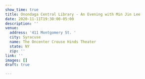 ```yaml
---
show_time: true
title: Onondaga Central Library - An Evening with Min Jin Lee
date: 2020-11-11T19:30:00-05:00
description: ''
venue:
  address: '411 Montgomery St. '
  city: Syracuse
  name: The Oncenter Crouse Hinds Theater
  state: NY
  zip: ''
link: ''
images: []
draft: true

---
```

